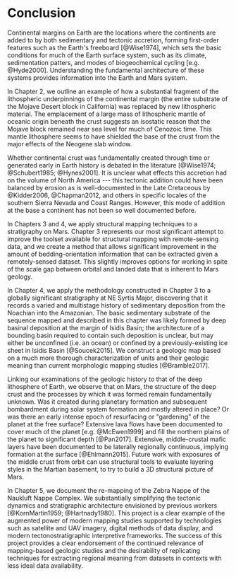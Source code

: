 # Conclusion

Continental margins on Earth are the locations where the continents are added
to by both sedimentary and tectonic accretion, forming first-order features
such as the Earth's freeboard [@Wise1974], which sets the basic conditions for
much of the Earth surface system, such as its climate, sedimentation patters,
and modes of biogeochemical cycling [e.g. @Hyde2000]. Understanding the
fundamental architecture of these systems provides information into the Earth
and Mars system.

In Chapter 2, we outline an example of how a substantial fragment
of the lithospheric underpinnings of the continental margin (the entire
substrate of the Mojave Desert block in California) was replaced by new
lithospheric material. The emplacement of a large mass of lithospheric mantle
of oceanic origin beneath the crust suggests an isostatic reason that the
Mojave block remained near sea level for much of Cenozoic time.
This mantle lithosphere seems to have shielded the base of the crust from
the major effects of the Neogene slab window.

Whether continental crust was fundamentally created through time or generated
early in Earth history is debated in the literature [@Wise1974; @Schubert1985;
@Hynes2001]. It is unclear what effects this accretion had on the volume of
North America --- this tectonic addition could have been balanced by erosion as
is well-documented in the Late Cretaceous by @Kidder2006, @Chapman2012, and
others in specific locales of the southern Sierra Nevada and Coast Ranges.
However, this mode of addition at the base a continent has not been so well
documented before.

<!--This study also raises questions about one major episode, the slab
window, that has impacts for the -->

In Chapters 3 and 4, we apply structural mapping techniques to a stratigraphy on Mars.
Chapter 3 represents our most significant attempt to improve the toolset available for
structural mapping with remote-sensing data, and we create a method that allows significant improvement in the
amount of bedding-orientation information that can be extracted given a remotely-sensed dataset.
This slightly improves options for working in spite of the scale gap between orbital
and landed data that is inherent to Mars geology.

In Chapter 4, we apply the methodology constructed in Chapter 3 to a globally significant stratigraphy
at NE Syrtis Major,
discovering that it records a varied and multistage history of sedimentary deposition
from the Noachian into the Amazonian. The basic sedimentary substrate of the
sequence mapped and described in this chapter was likely formed by deep basinal deposition at the
margin of Isidis Basin; the architecture of a bounding basin required to contain such deposition
is unclear, but may either be unconfined (i.e. an ocean) or confined by a previously-existing ice
sheet in Isidis Basin [@Soucek2015]. We construct a geologic map based on a much more
thorough characterization of units and their geologic meaning than current morphologic mapping
studies [@Bramble2017].

Linking our examinations of the geologic history to that of the deep lithosphere of Earth,
we observe that on Mars, the structure of the deep crust and  the processes by which it
was formed remain fundamentally unknown. Was it created during planetary formation and
subsequent bombardment during solar system formation and mostly altered in place?
Or was there an early intense epoch of resurfacing or "gardening" of the
planet at the free surface? Extensive lava
flows have been documented to cover much of the planet [e.g. @McEwen1999]
and fill the northern plains of the planet to significant depth [@Pan2017].
Extensive, middle-crustal mafic layers have been documented to be laterally
regionally continuous, implying formation at the surface [@Ehlmann2015].
Future work with exposures of the middle crust from orbit can use structural tools
to evaluate layering styles in the Martian basement, to try to build a 3D structural picture of Mars.

In Chapter 5, we document the re-mapping of the Zebra Nappe of the Naukluft Nappe Complex. We substantially
simplifying the tectonic dynamics and stratigraphic architecture envisioned by previous workers [@KornMartin1959; @Hartnady1980].
This project is a clear example of the augmented power of modern mapping studies supported by technologies
such as satellite and UAV imagery, digital methods of data display, and modern tectonostratigraphic
interpretive frameworks. The success of this project provides a clear endorsement of the continued relevance
of mapping-based geologic studies and the desirability of replicating techniques for extracting regional meaning from datasets in contexts with less ideal data availability.

<!--

The
extent of this occurrence is debated, with some propositions implying a 


An ocean on Mars

- Sedimentary records suggest deep basinal deposition
- This is at odds with other research suggesting a paucity of evaporitic sediments
- Understanding the fluxes and chemical composition of this potential body of water is crucial

Continental-margin sedimentation

Why were the fragments at Syrtis preserved?

Mantle (and crustal-root) effects on sedimentation 

Underplating of oceanic crust in the Cretaceous, and Neogene delamination of an arc crustal root, has played a huge role in the crustal structure of the Cordillera.

Within the western Cordillera, we have documented better than almost any place on Earth that underplating and delamination are responsible for major topographic gradients.

Isostatic effects proved important in where basins developed, vs. mountain ranges.

This can be extended to Mars. Now that we have discovered large sedimentary deposits at the edge of basins (in some cases perched at high elevations such as on the margin of the Valles Marineris system), we can try to use them to infer sedimentary history. To what extent do modern elevations and long-wavelength topographic relationships retain fidelity from Noachian Mars? When did the “Tharsis bulge” develop?

This is of crucial importance to basin analysis going forward, and understanding of the possible extent of a potential ocean


<!--

Understanding the structure of the
continental margins and the sediments that overtop them, as well as the
potential interplay between tectonic and sedimentary processes, is a crucial
aspect of understanding a planetary system.

## Regional-scale geologic mapping


## Extending approaches to regional geologic studies

There is a long and rich history of regional geological studies on Earth,
starting from the first conceptions of Earth history by mapping of
successive stratigraphic sequences. Geological studies are
tied to geologic maps as a fundamental mode of display. Geologic maps serve
as a medium to both display basic data (the location and stacking patterns of
rock units) and to convey interpretations and synthesis of this data. Truly
integrated geological mapping studies draw on localized information from
a wide spectrum of geological methods that can provide info on the regional
setting, and reflect a high-level interpretation and synthesis of this work.

As the future of Mars exploration moves from a crater-interior
[@Grotzinger2013; @Grotzinger2015] to a
basin-margin depositional setting, the 


Here, we have made efforts
to fully explore the exercise of geological mapping

Pushing the boundaries of data visualization

Traditional geologic tools: topo/physiographic maps, 
Important to work on Mars
-->
